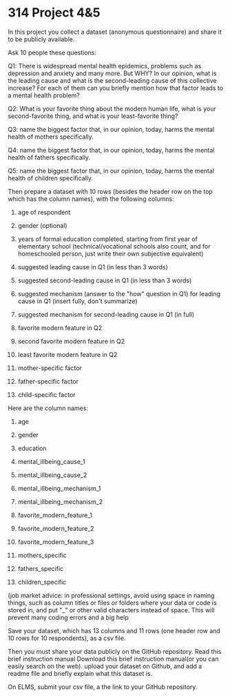 # 314 Project 4&5 

In this project you collect a dataset (anonymous questionnaire) and share it to be publicly available.

 

 

 

Ask 10 people these questions:

Q1: There is widespread mental health epidemics, problems such as depression and anxiety and many more. But WHY? In our opinion, what is the leading cause and what is the second-leading cause of this collective increase? For each of them can you briefly mention how that factor leads to a mental health problem?

Q2: What is your favorite thing about the modern human life, what is your second-favorite thing, and what is your least-favorite thing?

Q3: name the biggest factor that, in our opinion, today, harms the mental health of mothers specifically.

Q4: name the biggest factor that, in our opinion, today, harms the mental health of fathers specifically. 

Q5: name the biggest factor that, in our opinion, today, harms the mental health of children specifically. 

 

 

Then prepare a dataset with 10 rows (besides the header row on the top which has the column names), with the following columns:

1) age of respondent

2) gender (optional)

3) years of formal education completed, starting from first year of elementary school (technical/vocational schools also count, and for homeschooled person, just write their own subjective equivalent)

4) suggested leading cause in Q1 (in less than 3 words)

5) suggested second-leading cause in Q1 (in less than 3 words)

6) suggested mechanism (answer to the "how" question in Q1) for leading cause in Q1 (insert fully, don't summarize)

7) suggested mechanism for second-leading cause in Q1 (in full)

8) favorite modern feature in Q2

9) second favorite modern feature in Q2

10) least favorite modern feature in Q2

11) mother-specific factor

12) father-specific factor

13) child-specific factor

 

Here are the column names:

1) age

2) gender

3) education

4) mental_illbeing_cause_1

5) mental_illbeing_cause_2

6) mental_illbeing_mechanism_1

7) mental_illbeing_mechanism_2

8) favorite_modern_feature_1

9) favorite_modern_feature_2

10) favorite_modern_feature_3

11) mothers_specific

12) fathers_specific

13) children_specific

 

(job market advice: in professional settings, avoid using space in naming things, such as column titles or files or folders where your data or code is stored in, and put "_" or other valid characters instead of space. This will prevent many coding errors and a big help

 

 

Save your dataset, which has 13 columns and 11 rows (one header row and 10 rows for 10 respondents), as a csv file.

 

 

Then you must share your data publicly on the GitHub repository. Read this brief instruction manual Download this brief instruction manual(or you can easily search on the web). upload your dataset on Github, and add a readme file and briefly explain what this dataset is.

 

On ELMS, submit your csv file, a the link to your GitHub repository.
